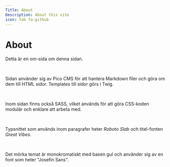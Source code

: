 ```yaml
---
Title: About
Description: About this site
icon: fab fa-github
---
```


About
==================

<p><i class="fas fa-info-circle"></i> Detta är en om-sida om denna sidan.</p>
<br>
<p>Sidan använder sig av Pico CMS för att hantera Markdown filer och göra om dem till HTML sidor. Templates till sidor görs i Twig.</p>
<br>
<p>Inom sidan finns också SASS, vilket används för att göra CSS-koden modulär och enklare att arbeta med.</p>
<br>
<p>Typsnittet som används inom paragrafer heter <em>Roboto Slab</em> och titel-fonten <em>Great Vibes</em>.</p>
<br>
<p>Det mörka temat är monokromatiskt med basen gul och använder sig av en font som heter "Josefin Sans".</p>

